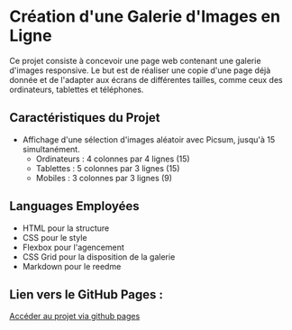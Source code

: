 # Création d'une Galerie d'Images en Ligne

Ce projet consiste à concevoir une page web contenant une galerie d'images responsive. Le but est de réaliser une copie d'une page déjà donnée et de l'adapter aux écrans de différentes tailles, comme ceux des ordinateurs, tablettes et téléphones.

## Caractéristiques du Projet

- Affichage d'une sélection d'images aléatoir avec Picsum, jusqu'à 15 simultanément.
  - Ordinateurs : 4 colonnes par 4 lignes (15)
  - Tablettes : 5 colonnes par 3 lignes (15)
  - Mobiles : 3 colonnes par 3 lignes (9)

## Languages Employées

- HTML pour la structure
- CSS pour le style
- Flexbox pour l'agencement
- CSS Grid pour la disposition de la galerie
- Markdown pour le reedme

## Lien vers le GitHub Pages :
[Accéder au projet via github pages](https://mcmt27.github.io/projet-fil-rouge/)

